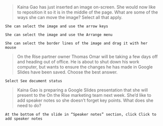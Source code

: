 >Kaina Gao has just inserted an image on-screen. She would now like to reposition it so it is in the middle of the page. What are some of the ways she can move the image? Select all that apply.
```
She can select the image and use the arrow keys
```
```
She can select the image and use the Arrange menu
```
```
She can select the border lines of the image and drag it with her mouse
```

>On the Rise partner owner Thomas Omar will be taking a few days off and heading out of office. He is about to shut down his work computer, but wants to ensure the changes he has made in Google Slides have been saved. Choose the best answer.
```
Select See document status
```

>Kaina Gao is preparing a Google Slides presentation that she will present to the On the Rise marketing team next week. She’d like to add speaker notes so she doesn’t forget key points. What does she need to do?
```
At the bottom of the slide in “Speaker notes” section, click Click to add speaker notes
```